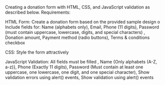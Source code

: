 Creating a donation form with HTML, CSS, and JavaScript validation as described below. Requirements:

HTML Form:
Create a donation form based on the provided sample design o Include fields for: 
Name (alphabets only), Email, Phone (11 digits), Password (must contain uppercase, lowercase, digits, and special characters) , Donation amount, Payment method (radio buttons), Terms & conditions checkbox

CSS: 
Style the form attractively

JavaScript Validation: 
All fields must be filled , Name {Only alphabets (A-Z, a-z)}, Phone (Exactly 11 digits), Password (Must contain at least one uppercase, one lowercase, one digit, and one special character), Show validation errors using alert() events, Show validation using alert() events
